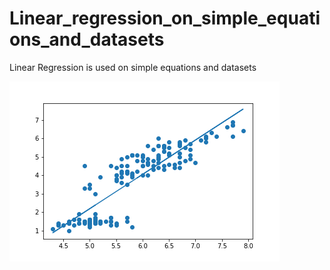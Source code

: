 # Linear_regression_on_simple_equations_and_datasets
Linear Regression is used on simple equations and datasets


![alt](linear_regression_on_iris.png)
